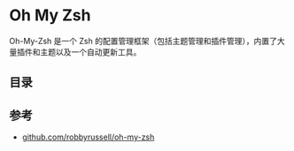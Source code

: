 # Oh My Zsh

Oh-My-Zsh 是一个 Zsh 的配置管理框架（包括主题管理和插件管理），内置了大量插件和主题以及一个自动更新工具。

## 目录



## 参考

* [github.com/robbyrussell/oh-my-zsh](https://github.com/robbyrussell/oh-my-zsh)